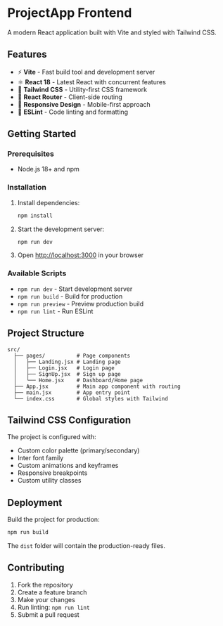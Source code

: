 # ProjectApp Frontend

A modern React application built with Vite and styled with Tailwind CSS.

## Features

- ⚡ **Vite** - Fast build tool and development server
- ⚛️ **React 18** - Latest React with concurrent features
- 🎨 **Tailwind CSS** - Utility-first CSS framework
- 🧭 **React Router** - Client-side routing
- 📱 **Responsive Design** - Mobile-first approach
- 🔧 **ESLint** - Code linting and formatting

## Getting Started

### Prerequisites

- Node.js 18+ and npm

### Installation

1. Install dependencies:
   ```bash
   npm install
   ```

2. Start the development server:
   ```bash
   npm run dev
   ```

3. Open [http://localhost:3000](http://localhost:3000) in your browser

### Available Scripts

- `npm run dev` - Start development server
- `npm run build` - Build for production
- `npm run preview` - Preview production build
- `npm run lint` - Run ESLint

## Project Structure

```
src/
  ├── pages/          # Page components
  │   ├── Landing.jsx # Landing page
  │   ├── Login.jsx   # Login page
  │   ├── SignUp.jsx  # Sign up page
  │   └── Home.jsx    # Dashboard/Home page
  ├── App.jsx         # Main app component with routing
  ├── main.jsx        # App entry point
  └── index.css       # Global styles with Tailwind
```

## Tailwind CSS Configuration

The project is configured with:
- Custom color palette (primary/secondary)
- Inter font family
- Custom animations and keyframes
- Responsive breakpoints
- Custom utility classes

## Deployment

Build the project for production:

```bash
npm run build
```

The `dist` folder will contain the production-ready files.

## Contributing

1. Fork the repository
2. Create a feature branch
3. Make your changes
4. Run linting: `npm run lint`
5. Submit a pull request